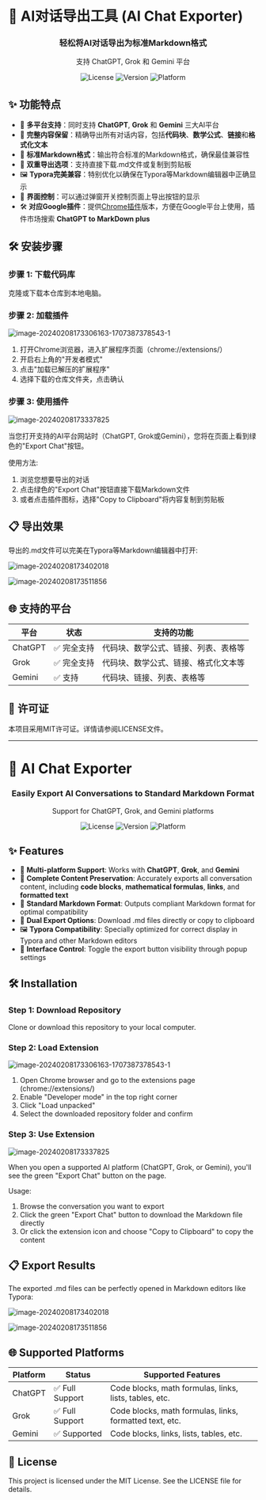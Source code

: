 # 🚀 AI对话导出工具 (AI Chat Exporter)

<div align="center">
  <h3>轻松将AI对话导出为标准Markdown格式</h3>
  <p>支持 ChatGPT, Grok 和 Gemini 平台</p>
  
  ![License](https://img.shields.io/badge/License-MIT-blue.svg)
  ![Version](https://img.shields.io/badge/Version-5.0-green.svg)
  ![Platform](https://img.shields.io/badge/Platform-Chrome-orange.svg)
</div>

## ✨ 功能特点

- 🔄 **多平台支持**：同时支持 **ChatGPT**, **Grok** 和 **Gemini** 三大AI平台
- 📝 **完整内容保留**：精确导出所有对话内容，包括**代码块**、**数学公式**、**链接**和**格式化文本**
- 🎨 **标准Markdown格式**：输出符合标准的Markdown格式，确保最佳兼容性
- 💾 **双重导出选项**：支持直接下载.md文件或复制到剪贴板
- 🖼️ **Typora完美兼容**：特别优化以确保在Typora等Markdown编辑器中正确显示
- 🔘 **界面控制**：可以通过弹窗开关控制页面上导出按钮的显示
- 🛠️ **对应Google插件**：提供[Chrome插件](https://chromewebstore.google.com/detail/chatgpt-to-markdown-plus/gcocgmkjaagjcijfmocbjghbpinamnhp?hl=zh-CN&utm_source=ext_sidebar)版本，方便在Google平台上使用，插件市场搜索 **ChatGPT to MarkDown plus**

## 🛠️ 安装步骤

### 步骤 1: 下载代码库

克隆或下载本仓库到本地电脑。

### 步骤 2: 加载插件

![image-20240208173306163-1707387378543-1](https://github.com/thisisbaiy/ChatGPT-To-Markdown-google-plugin/assets/96861449/5a371f83-1a2a-422e-99c0-7317074f434f)

1. 打开Chrome浏览器，进入扩展程序页面（chrome://extensions/）
2. 开启右上角的"开发者模式"
3. 点击"加载已解压的扩展程序"
4. 选择下载的仓库文件夹，点击确认

### 步骤 3: 使用插件

![image-20240208173337825](https://github.com/thisisbaiy/ChatGPT-To-Markdown-google-plugin/assets/96861449/3e75a5bb-4a3d-459c-bfff-7a695a88a431)

当您打开支持的AI平台网站时（ChatGPT, Grok或Gemini），您将在页面上看到绿色的"Export Chat"按钮。

使用方法:
1. 浏览您想要导出的对话
2. 点击绿色的"Export Chat"按钮直接下载Markdown文件
3. 或者点击插件图标，选择"Copy to Clipboard"将内容复制到剪贴板

## 📋 导出效果

导出的.md文件可以完美在Typora等Markdown编辑器中打开:

![image-20240208173402018](https://github.com/thisisbaiy/ChatGPT-To-Markdown-google-plugin/assets/96861449/f7a8d7fa-2edd-4118-92d8-72e920cdbfbf)

![image-20240208173511856](https://github.com/thisisbaiy/ChatGPT-To-Markdown-google-plugin/assets/96861449/d1b4a046-76e9-4330-803e-6188d1cf91df)

## 🌐 支持的平台

| 平台 | 状态 | 支持的功能 |
|------|------|------------|
| ChatGPT | ✅ 完全支持 | 代码块、数学公式、链接、列表、表格等 |
| Grok | ✅ 完全支持 | 代码块、数学公式、链接、格式化文本等 |
| Gemini | ✅ 支持 | 代码块、链接、列表、表格等 |

## 📜 许可证

本项目采用MIT许可证。详情请参阅LICENSE文件。

---

# 🚀 AI Chat Exporter

<div align="center">
  <h3>Easily Export AI Conversations to Standard Markdown Format</h3>
  <p>Support for ChatGPT, Grok, and Gemini platforms</p>
  
  ![License](https://img.shields.io/badge/License-MIT-blue.svg)
  ![Version](https://img.shields.io/badge/Version-5.0-green.svg)
  ![Platform](https://img.shields.io/badge/Platform-Chrome-orange.svg)
</div>

## ✨ Features

- 🔄 **Multi-platform Support**: Works with **ChatGPT**, **Grok**, and **Gemini**
- 📝 **Complete Content Preservation**: Accurately exports all conversation content, including **code blocks**, **mathematical formulas**, **links**, and **formatted text**
- 🎨 **Standard Markdown Format**: Outputs compliant Markdown format for optimal compatibility
- 💾 **Dual Export Options**: Download .md files directly or copy to clipboard
- 🖼️ **Typora Compatibility**: Specially optimized for correct display in Typora and other Markdown editors
- 🔘 **Interface Control**: Toggle the export button visibility through popup settings

## 🛠️ Installation

### Step 1: Download Repository

Clone or download this repository to your local computer.

### Step 2: Load Extension

![image-20240208173306163-1707387378543-1](https://github.com/thisisbaiy/ChatGPT-To-Markdown-google-plugin/assets/96861449/5a371f83-1a2a-422e-99c0-7317074f434f)

1. Open Chrome browser and go to the extensions page (chrome://extensions/)
2. Enable "Developer mode" in the top right corner
3. Click "Load unpacked"
4. Select the downloaded repository folder and confirm

### Step 3: Use Extension

![image-20240208173337825](https://github.com/thisisbaiy/ChatGPT-To-Markdown-google-plugin/assets/96861449/3e75a5bb-4a3d-459c-bfff-7a695a88a431)

When you open a supported AI platform (ChatGPT, Grok, or Gemini), you'll see the green "Export Chat" button on the page.

Usage:
1. Browse the conversation you want to export
2. Click the green "Export Chat" button to download the Markdown file directly
3. Or click the extension icon and choose "Copy to Clipboard" to copy the content

## 📋 Export Results

The exported .md files can be perfectly opened in Markdown editors like Typora:

![image-20240208173402018](https://github.com/thisisbaiy/ChatGPT-To-Markdown-google-plugin/assets/96861449/f7a8d7fa-2edd-4118-92d8-72e920cdbfbf)

![image-20240208173511856](https://github.com/thisisbaiy/ChatGPT-To-Markdown-google-plugin/assets/96861449/d1b4a046-76e9-4330-803e-6188d1cf91df)

## 🌐 Supported Platforms

| Platform | Status | Supported Features |
|----------|--------|-------------------|
| ChatGPT | ✅ Full Support | Code blocks, math formulas, links, lists, tables, etc. |
| Grok | ✅ Full Support | Code blocks, math formulas, links, formatted text, etc. |
| Gemini | ✅ Supported | Code blocks, links, lists, tables, etc. |

## 📜 License

This project is licensed under the MIT License. See the LICENSE file for details.
